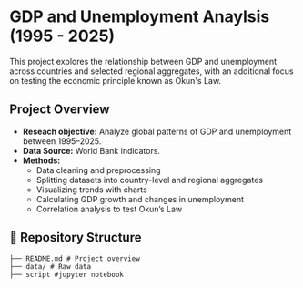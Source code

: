 # GDP and Unemployment Anaylsis (1995 - 2025)

This project explores the relationship between GDP and unemployment across countries and selected regional aggregates, with an additional focus on testing the economic principle known as Okun's Law.

## Project Overview
- **Reseach objective:** Analyze global patterns of GDP and unemployment between 1995–2025.
- **Data Source:** World Bank indicators.
- **Methods:**
  - Data cleaning and preprocessing
  - Splitting datasets into country-level and regional aggregates
  - Visualizing trends with charts
  - Calculating GDP growth and changes in unemployment
  - Correlation analysis to test Okun’s Law

## 📂 Repository Structure
```
├── README.md # Project overview
├── data/ # Raw data 
├── script #jupyter notebook
